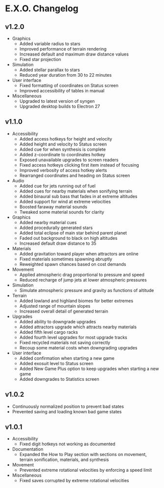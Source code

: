 # E.X.O. Changelog

## v1.2.0
- Graphics
  - Added variable radius to stars
  - Improved performance of terrain rendering
  - Increased default and maximum draw distance values
  - Fixed star projection
- Simulation
  - Added stellar parallax to stars
  - Reduced year duration from 30 to 22 minutes
- User interface
  - Fixed formatting of coordinates on Status screen
  - Improved accessibility of tables in manual
- Miscellaneous
  - Upgraded to latest version of syngen
  - Upgraded desktop builds to Electron 27

## v1.1.0
- Accessibility
  - Added access hotkeys for height and velocity
  - Added height and velocity to Status screen
  - Added cue for when synthesis is complete
  - Added z-coordinate to coordinates hotkey
  - Exposed unavailable upgrades to screen readers
  - Fixed access hotkeys clicking first item instead of focusing
  - Improved verbosity of access hotkey alerts
  - Rearranged coordinates and heading on Status screen
- Audio
  - Added cue for jets running out of fuel
  - Added cues for nearby materials when sonifying terrain
  - Added binaural sub bass that fades in at extreme altitudes
  - Added support for wind at extreme velocities
  - Boosted faraway material sounds
  - Tweaked some material sounds for clarity
- Graphics
  - Added nearby material cues
  - Added procedurally generated stars
  - Added total eclipse of main star behind parent planet
  - Faded out background to black on high altitudes
  - Increased default draw distance to 35
- Materials
  - Added gravitation toward player when attractors are online
  - Fixed materials sometimes spawning abruptly
  - Reweighted spawn chances based on cost demands
- Movement
  - Applied atmospheric drag proportional to pressure and speed
  - Reduced recharge of jump jets at lower atmospheric pressures
- Simulation
  - Simulate atmospheric pressure and gravity as functions of altitude
- Terrain
  - Added lowland and highland biomes for better extremes
  - Adjusted range of mountain slopes
  - Increased overall detail of generated terrain
- Upgrades
  - Added ability to downgrade upgrades
  - Added attractors upgrade which attracts nearby materials
  - Added fifth level cargo racks
  - Added fourth level upgrades for most upgrade tracks
  - Fixed recycled materials not saving correctly
  - Recoup some material costs when downgrading upgrades
- User interface
  - Added confirmation when starting a new game
  - Added exosuit level to Status screen
  - Added New Game Plus option to keep upgrades when starting a new game
  - Added downgrades to Statistics screen

## v1.0.2
- Continuously normalized position to prevent bad states
- Prevented saving and loading known bad game states

## v1.0.1
- Accessibility
  - Fixed digit hotkeys not working as documented
- Documentation
  - Expanded the How to Play section with sections on movement, terrain sonification, materials, and synthesis
- Movement
  - Prevented extreme rotational velocities by enforcing a speed limit
- Miscellaneous
  - Fixed saves corrupted by extreme rotational velocities
